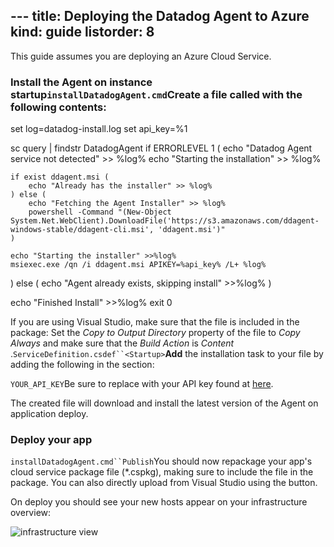 --- title: Deploying the Datadog Agent to Azure kind: guide
listorder: 8
---

This guide assumes you are deploying an Azure Cloud Service.

### Install the Agent on instance startup`installDatadogAgent.cmd`**Create** a file called  with the following contents:


set log=datadog-install.log
set api_key=%1

sc query | findstr DatadogAgent
if ERRORLEVEL 1 (
    echo "Datadog Agent service not detected" >> %log%
    echo "Starting the installation" >> %log%

    if exist ddagent.msi (
        echo "Already has the installer" >> %log%
    ) else (
        echo "Fetching the Agent Installer" >> %log%
        powershell -Command "(New-Object System.Net.WebClient).DownloadFile('https://s3.amazonaws.com/ddagent-windows-stable/ddagent-cli.msi', 'ddagent.msi')"
    )

    echo "Starting the installer" >>%log%
    msiexec.exe /qn /i ddagent.msi APIKEY=%api_key% /L+ %log%
) else (
    echo "Agent already exists, skipping install" >>%log%
)

echo "Finished Install" >>%log%
exit 0

If you are using Visual Studio, make sure that the file is included in the package: Set the *Copy to Output Directory* property of the file to *Copy Always* and make sure that the *Build Action* is *Content* .`ServiceDefinition.csdef``<Startup>`**Add** the installation task to your  file by adding the following in the  section:

<Task commandLine="installDatadogAgent.cmd YOUR_API_KEY" executionContext="elevated" />


`YOUR_API_KEY`Be sure to replace  with your API key found at [here](https://app.datadoghq.com/account/settings#api).


The created file will download and install the latest version of the Agent on application deploy.

### Deploy your app

`installDatadogAgent.cmd``Publish`You should now repackage your app's cloud service package file (*.cspkg), making sure to include the  file in the package. You can also directly upload from Visual Studio using the  button.

On deploy you should see your new hosts appear on your infrastructure overview:

<img src="/static/images/azure_infrastructure_overview.png" alt="infrastructure view"/>
